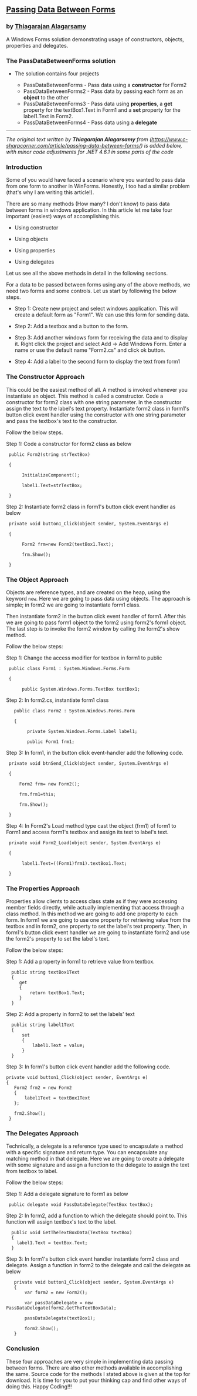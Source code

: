 ## [Passing Data Between Forms](https://www.c-sharpcorner.com/article/passing-data-between-forms/)

### by [Thiagarajan Alagarsamy](https://www.c-sharpcorner.com/members/thiagarajan-alagarsamy)


A Windows Forms solution demonstrating usage of constructors, objects, properties and delegates.


### The PassDataBetweenForms solution

- The solution contains four projects

  - PassDataBetweenForms - Pass data using a **constructor** for Form2
  - PassDataBetweenForms2 - Pass data by passing each form as an **object** to the other
  - PassDataBetweenForms3 - Pass data using **properties**, a **get** property for the textBox1.Text in Form1 and a **set** property for the label1.Text in Form2.
  - PassDataBetweenForms4 - Pass data using a **delegate**


------------------------------------------------------------------
_The original text written by **Thiagarajan Alagarsamy** from (https://www.c-sharpcorner.com/article/passing-data-between-forms/) is added below, with minor code adjustments for .NET 4.6.1 in some parts of the code_


### Introduction

Some of you would have faced a scenario where you wanted to pass data from one form to another in WinForms. Honestly, I too had a similar problem (that's why I am writing this article!).



There are so many methods (How many? I don't know) to pass data between forms in windows application. In this article let me take four important (easiest) ways of accomplishing this.

- Using constructor

- Using objects

- Using properties

- Using delegates




Let us see all the above methods in detail in the following sections.

For a data to be passed between forms using any of the above methods, we need two forms and some controls. Let us start by following the below steps.

- Step 1: Create new project and select windows application. This will create a default form as "Form1". We can use this form for sending data.

- Step 2: Add a textbox and a button to the form.

- Step 3: Add another windows form for receiving the data and to display it. Right click the project and select Add -> Add Windows Form. Enter a name or use the default name "Form2.cs" and click ok button.

- Step 4: Add a label to the second form to display the text from form1



### The Constructor Approach

This could be the easiest method of all. A method is invoked whenever you instantiate an object. This method is called a constructor. Code a constructor for form2 class with one string parameter. In the constructor assign the text to the label's text property. Instantiate form2 class in form1's button click event handler using the constructor with one string parameter and pass the textbox's text to the constructor.

Follow the below steps.

Step 1: Code a constructor for form2 class as below

     public Form2(string strTextBox)

     {

          InitializeComponent();

          label1.Text=strTextBox;

     }

Step 2: Instantiate form2 class in form1's button click event handler as below

     private void button1_Click(object sender, System.EventArgs e)

     {

          Form2 frm=new Form2(textBox1.Text);

          frm.Show();

     }  

### The Object Approach

Objects are reference types, and are created on the heap, using the keyword `new`. Here we are going to pass data using objects. The approach is simple; in form2 we are going to instantiate form1 class.

Then instantiate form2 in the button click event handler of form1. After this we are going to pass form1 object to the form2 using form2's form1 object. The last step is to invoke the form2 window by calling the form2's show method.

Follow the below steps:



Step 1: Change the access modifier for textbox in form1 to public

     public class Form1 : System.Windows.Forms.Form

     {

          public System.Windows.Forms.TextBox textBox1;         



Step 2:  In form2.cs, instantiate form1 class

       public class Form2 : System.Windows.Forms.Form

       {

            private System.Windows.Forms.Label label1;

            public Form1 frm1;   


Step 3: In form1, in the button click event-handler add the following code.

     private void btnSend_Click(object sender, System.EventArgs e)

     {

         Form2 frm= new Form2();

         frm.frm1=this;

         frm.Show();

     }



Step 4: In Form2's Load method type cast the object (frm1) of form1 to Form1 and access form1's textbox and assign its text to label's text.

     private void Form2_Load(object sender, System.EventArgs e)

     {

          label1.Text=((Form1)frm1).textBox1.Text;

     }


### The Properties Approach


Properties allow clients to access class state as if they were accessing member fields directly, while actually implementing that access through a class method. In this method we are going to add one property to each form. In form1 we are going to use one property for retrieving value from the textbox and in form2, one property to set the label's text property. Then, in form1's button click event handler we are going to instantiate form2 and use the form2's property to set the label's text.



Follow the below steps:



Step 1: Add a property in form1 to retrieve value from textbox.

      public string textBox1Text
      {
         get
         {
             return textBox1.Text;
         }
      }

Step 2: Add a property in form2 to set the labels' text


      public string label1Text
      {
          set
          {
              label1.Text = value;
          }
      }

Step 3: In form1's button click event handler add the following code.

    private void button1_Click(object sender, EventArgs e)
    {
       Form2 frm2 = new Form2
       {
           label1Text = textBox1Text
       };

       frm2.Show();
     }        

### The Delegates Approach



Technically, a delegate is a reference type used to encapsulate a method with a specific signature and return type. You can encapsulate any matching method in that delegate. Here we are going to create a delegate with some signature and assign a function to the delegate to assign the text from textbox to label.



Follow the below steps:



Step 1: Add a delegate signature to form1 as below

     public delegate void PassDataDelegate(TextBox textBox);


Step 2: In form2, add a function to which the delegate should point to. This function will assign textbox's text to the label.

      public void GetTheTextBoxData(TextBox textBox)      
      {
        label1.Text = textBox.Text;
      }



Step 3: In form1's button click event handler instantiate form2 class and delegate. Assign a function in form2 to the delegate and call the delegate as below

```
   private void button1_Click(object sender, System.EventArgs e)
   {
       var form2 = new Form2();

       var passDataDelegate = new PassDataDelegate(form2.GetTheTextBoxData);

       passDataDelegate(textBox1);

       form2.Show();
   }
```





### Conclusion



These four approaches are very simple in implementing data passing between forms. There are also other methods available in accomplishing the same. Source code for the methods I stated above is given at the top for download. It is time for you to put your thinking cap and find other ways of doing this. Happy Coding!!!
